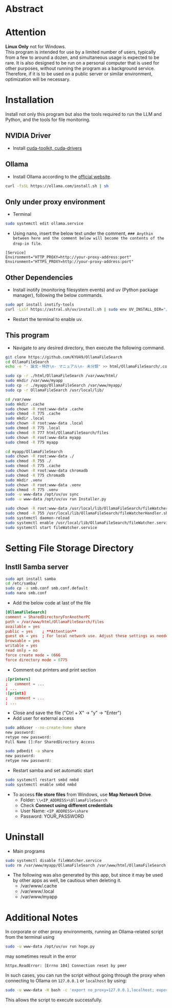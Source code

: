 # Abstract


# Attention
**Linux Only** not for Windows.  
This program is intended for use by a limited number of users, typically from a few to around a dozen, and simultaneous usage is expected to be rare. It is also designed to be run on a personal computer that is used for other purposes, without running the program as a background service. Therefore, if it is to be used on a public server or similar environment, optimization will be necessary.

# Installation
Install not only this program but also the tools required to run the LLM and Python, and the tools for file monitoring.

## NVIDIA Driver
* Install [cuda-toolkit, cuda-drivers](https://developer.nvidia.com/cuda-12-9-0-download-archive?target_os=Linux&target_arch=x86_64&Distribution=Ubuntu&target_version=24.04&target_type=deb_local)

## Ollama
* Install Ollama according to the [official website](https://ollama.com/download/linux).
```bash
curl -fsSL https://ollama.com/install.sh | sh
```

## Only under proxy environment
* Terminal
```bash
sudo systemctl edit ollama.service
```
* Using nano, insert the below text under the comment, `### Anythin between here and the comment below will become the contents of the drop-in file`.
```
[Service]
Environment="HTTP_PROXY=http://your-proxy-address:port"
Environment="HTTPS_PROXY=http://your-proxy-address:port"
```

## Other Dependencies
* Install inotify (monitoring filesystem events) and uv (Python package manager), following the below commands.
```bash
sudo apt install inotify-tools
curl -LsSf https://astral.sh/uv/install.sh | sudo env UV_INSTALL_DIR="/opt/uv" sh
```
* Restart the terminal to enable uv.

## This program
* Navigate to any desired directory, then execute the following command. 
```bash
git clone https://github.com/KYU49/OllamaFileSearch
cd OllamaFileSearch
echo -e "- 論文・特許\n- マニュアル\n- 未分類" >> html/OllamaFileSearch/.config/labelList.yaml

sudo cp -r ./html/OllamaFileSearch /var/www/html/
sudo mkdir /var/www/myapp
sudo cp -r ./myapp/OllamaFileSearch /var/www/myapp/
sudo cp -r OllamaFileSearch /usr/local/lib/

cd /var/www
sudo mkdir .cache
sudo chown -R root:www-data .cache
sudo chmod -R 775 .cache
sudo mkdir .local
sudo chown -R root:www-data .local
sudo chmod -R 775 .local
sudo chmod -R 777 html/OllamaFileSearch/files
sudo chown -R root:www-data myapp
sudo chmod -R 775 myapp

cd myapp/OllamaFileSearch
sudo chown -R root:www-data ./
sudo chmod -R 755 ./
sudo chmod -R 775 .cache
sudo chown -R root:www-data chromadb
sudo chmod -R 775 chromadb
sudo mkdir .venv
sudo chown -R root:www-data .venv
sudo chmod -R 775 .venv
sudo -u www-data /opt/uv/uv sync
sudo -u www-data /opt/uv/uv run Installer.py

sudo chown -R root:www-data /usr/local/lib/OllamaFileSearch/fileWatcherHandler.sh
sudo chmod -R 755 /usr/local/lib/OllamaFileSearch/fileWatcherHandler.sh
sudo systemctl daemon-reload
sudo systemctl enable /usr/local/lib/OllamaFileSearch/fileWatcher.service
sudo systemctl start fileWatcher.service

```

# Setting File Storage Directory

## Instll Samba server
```bash
sudo apt install samba
cd /etc/samba/
sudo cp -a smb.conf smb.conf.default
sudo nano smb.conf
```

* Add the below code at last of the file
```smb.conf
[OllamaFileSearch]
comment = SharedDirectoryForAnotherPC
path = /var/www/html/OllamaFileSearch/files
available = yes
public = yes	; **Attention** 
guest ok = yes  ; For local network use. Adjust these settings as needed if used outside your LAN.
browsable = yes
writable = yes
read only = no
force create mode = 0666
force directory mode = 0775
```
* Comment out printers and print section
```smb.conf
;[printers]
;   comment = ...
; ...
:[print$]
;   comment = ...
; ...
```
* Close and save the file ("Ctrl + X" -> "y" -> "Enter")
* Add user for external access
```bash
sudo adduser --no-create-home share
new password: 
retype new password: 
Full Name []:For SharedDirectory Access

sudo pdbedit -a share
new password: 
retype new password:
```

* Restart samba and set automatic start
```bash
sudo systemctl restart smbd nmbd
sudo systemctl enable smbd nmbd
```
* To access **file store files** from Windows, use **Map Network Drive**.
	- Folder: `\\<IP_ADDRESS>\OllamaFileSearch`
	- Check **Connect using different credentials**
	- User Name: `<IP_ADDRESS>\share`
	- Password: YOUR_PASSWORD


# Uninstall

* Main programs
```bash
sudo systemctl disable fileWatcher.service
sudo rm /var/www/myapp/OllamaFileSearch /var/www/html/OllamaFileSearch /usr/local/lib/OllamaFileSearch -r
```

* The following was also generated by this app, but since it may be used by other apps as well, be cautious when deleting it.
	- /var/www/.cache
	- /var/www/.local
	- /var/www/myapp

# Additional Notes

In corporate or other proxy environments, running an Ollama-related script from the terminal using
```bash
sudo -u www-data /opt/uv/uv run hoge.py
```
may sometimes result in the error
```
httpx.ReadError: [Errno 104] Connection reset by peer
```
In such cases, you can run the script without going through the proxy when connecting to Ollama on `127.0.0.1` or `localhost` by using:
```bash
sudo -u www-data -H bash -c 'export no_proxy=127.0.0.1,localhost; export NO_PROXY=127.0.0.1,localhost; /opt/uv/uv run hoge.py'
```
This allows the script to execute successfully.
